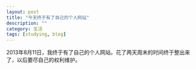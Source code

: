 ```yaml
---
layout: post
title: "今天终于有了自己的个人网站"
description: ""
category: 生活
tags: [studying, blog]
---
```


2013年8月11日，我终于有了自己的个人网站。花了两天周末的时间终于整出来了，以后要尽自己的权利维护。

